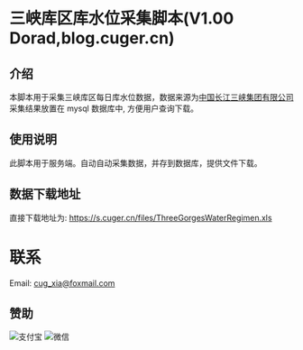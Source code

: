 # 三峡库区库水位采集脚本(V1.00 Dorad,blog.cuger.cn)
## 介绍
本脚本用于采集三峡库区每日库水位数据，数据来源为[中国长江三峡集团有限公司](!http://www.ctg.com.cn/sxjt/sqqk/index.html)
采集结果放置在 mysql 数据库中, 方便用户查询下载。
## 使用说明
此脚本用于服务端。自动自动采集数据，并存到数据库，提供文件下载。

## 数据下载地址
直接下载地址为: https://s.cuger.cn/files/ThreeGorgesWaterRegimen.xls

# 联系
Email: cug_xia@foxmail.com

## 赞助
![支付宝](https://blog.cuger.cn/images/alipay.jpg)
![微信](https://blog.cuger.cn/images/wechatpay.jpg)
